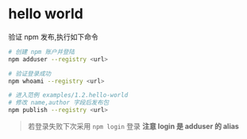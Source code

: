 # hello world
验证 npm 发布,执行如下命令

```bash
# 创建 npm 账户并登陆
npm adduser --registry <url>

# 验证登录成功
npm whoami --registry <url>

# 进入范例 examples/1.2.hello-world 
# 修改 name,author 字段后发布包
npm publish --registry <url>
```

> 若登录失败下次采用 `npm login` 登录
> **注意 login 是 adduser 的 alias**